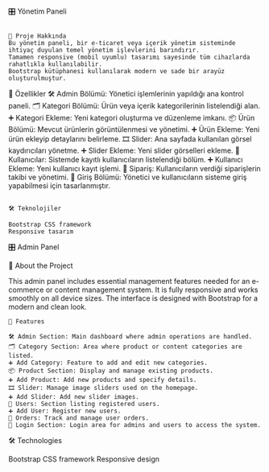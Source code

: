 🎛️ Yönetim Paneli

```

📌 Proje Hakkında
Bu yönetim paneli, bir e-ticaret veya içerik yönetim sisteminde ihtiyaç duyulan temel yönetim işlevlerini barındırır.
Tamamen responsive (mobil uyumlu) tasarımı sayesinde tüm cihazlarda rahatlıkla kullanılabilir.
Bootstrap kütüphanesi kullanılarak modern ve sade bir arayüz oluşturulmuştur.

````

🚀 Özellikler
🛠️ Admin Bölümü: Yönetici işlemlerinin yapıldığı ana kontrol paneli.
🗂️ Kategori Bölümü: Ürün veya içerik kategorilerinin listelendiği alan.
➕ Kategori Ekleme: Yeni kategori oluşturma ve düzenleme imkanı.
📦 Ürün Bölümü: Mevcut ürünlerin görüntülenmesi ve yönetimi.
➕ Ürün Ekleme: Yeni ürün ekleyip detaylarını belirleme.
🎞️ Slider: Ana sayfada kullanılan görsel kaydırıcıları yönetme.
➕ Slider Ekleme: Yeni slider görselleri ekleme.
👥 Kullanıcılar: Sistemde kayıtlı kullanıcıların listelendiği bölüm.
➕ Kullanıcı Ekleme: Yeni kullanıcı kayıt işlemi.
📑 Sipariş: Kullanıcıların verdiği siparişlerin takibi ve yönetimi.
🔑 Giriş Bölümü: Yönetici ve kullanıcıların sisteme giriş yapabilmesi için tasarlanmıştır.

```

🛠️ Teknolojiler

Bootstrap CSS framework
Responsive tasarım

```

🎛️ Admin Panel

📌 About the Project

This admin panel includes essential management features needed for an e-commerce or content management system.
It is fully responsive and works smoothly on all device sizes.
The interface is designed with Bootstrap for a modern and clean look.
```
🚀 Features

🛠️ Admin Section: Main dashboard where admin operations are handled.
🗂️ Category Section: Area where product or content categories are listed.
➕ Add Category: Feature to add and edit new categories.
📦 Product Section: Display and manage existing products.
➕ Add Product: Add new products and specify details.
🎞️ Slider: Manage image sliders used on the homepage.
➕ Add Slider: Add new slider images.
👥 Users: Section listing registered users.
➕ Add User: Register new users.
📑 Orders: Track and manage user orders.
🔑 Login Section: Login area for admins and users to access the system.

```

🛠️ Technologies

Bootstrap CSS framework
Responsive design

```
